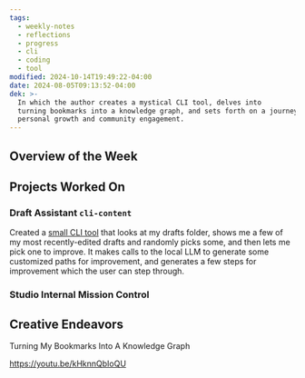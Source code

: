 ```yaml
---
tags:
  - weekly-notes
  - reflections
  - progress
  - cli
  - coding
  - tool
modified: 2024-10-14T19:49:22-04:00
date: 2024-08-05T09:13:52-04:00
dek: >-
  In which the author creates a mystical CLI tool, delves into
  turning bookmarks into a knowledge graph, and sets forth on a journey towards
  personal growth and community engagement.
---
```


##  Overview of the Week


## Projects Worked On

### Draft Assistant `cli-content`

Created a [small CLI tool](https://github.com/ejfox/cli-content/blob/main/README.md) that looks at my drafts folder, shows me a few of my most recently-edited drafts and randomly picks some, and then lets me pick one to improve. It makes calls to the local LLM to generate some customized paths for improvement, and generates a few steps for improvement which the user can step through.

### Studio Internal Mission Control


## Creative Endeavors

Turning My Bookmarks Into A Knowledge Graph

<https://youtu.be/kHknnQbIoQU>